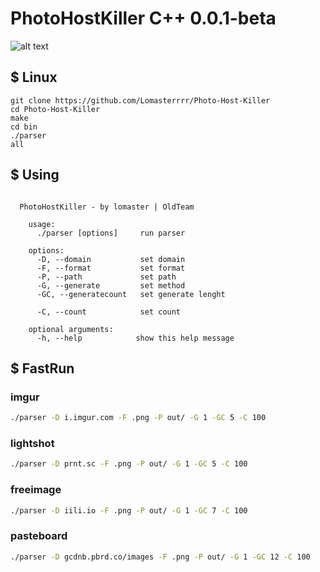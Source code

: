 # PhotoHostKiller C++ 0.0.1-beta
![alt text](https://i.imgur.com/vA1Iy0D.png)

## $ Linux 
```
git clone https://github.com/Lomasterrrr/Photo-Host-Killer
cd Photo-Host-Killer
make
cd bin
./parser
all
```
## $ Using
```

  PhotoHostKiller - by lomaster | OldTeam

    usage:
      ./parser [options]     run parser

    options:
      -D, --domain           set domain
      -F, --format           set format
      -P, --path             set path
      -G, --generate         set method
      -GC, --generatecount   set generate lenght

      -C, --count            set count

    optional arguments:
      -h, --help            show this help message

```
## $ FastRun
### imgur
``` bash
./parser -D i.imgur.com -F .png -P out/ -G 1 -GC 5 -C 100
```
### lightshot
``` bash
./parser -D prnt.sc -F .png -P out/ -G 1 -GC 5 -C 100
```
### freeimage
``` bash
./parser -D iili.io -F .png -P out/ -G 1 -GC 7 -C 100
```
### pasteboard
``` bash
./parser -D gcdnb.pbrd.co/images -F .png -P out/ -G 1 -GC 12 -C 100
```
